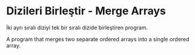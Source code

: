 # Dizileri Birleştir - Merge Arrays

İki ayrı sıralı diziyi tek bir sıralı dizide birleştiren program.

A program that merges two separate ordered arrays into a single ordered array.
